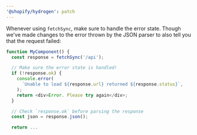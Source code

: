 ```yaml
---
'@shopify/hydrogen': patch
---
```


Whenever using `fetchSync`, make sure to handle the error state. Though we've made changes to the error thrown by the JSON parser to also tell you that the request failed:

```ts
function MyComponent() {
  const response = fetchSync('/api');

  // Make sure the error state is handled!
  if (!response.ok) {
    console.error(
      `Unable to load ${response.url} returned ${response.status}`,
    );
    return <div>Error. Please try again</div>;
  }

  // Check `response.ok` before parsing the response
  const json = response.json();

  return ...
```
